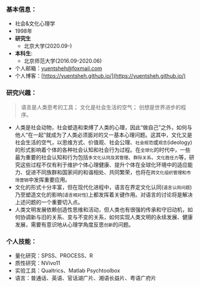 ### 基本信息：

- 社会&文化心理学
- 1998年
- **研究生**
  - 北京大学(2020.09-)
- **本科生**: 
  - 北京师范大学(2016.09-2020.06)
- 个人邮箱：yuentsheh@foxmail.com
- 个人博客：[https://yuentsheh.github.io/](https://yuentsheh.github.io/)
  <!-- - GitHub：[https://github.com/YuenTsheh](https://github.com/YuenTsheh) -->



### 研究兴趣：

> 语言是人类思考的工具；
> 文化是社会生活的空气；
> 创想是世界进步的程序。

- 人类是社会动物，社会塑造和束缚了人类的心理，因此“做自己”之外，如何与他人“在一起”就成为了人类必须面对的又一基本心理问题。这其中，文化又是社会生活的空气，以思维方式、价值观、社会公理、`社会规范`或`观念`(ideology)的形式影响着个体的各种社会认知和社会行为过程。在`全球化`的时代中，一些最为重要的社会认知和行为包括`多文化认同及其管理`、`群际关系`、`文化胜任力`等，研究这些过程不仅有利于维护个体心理健康、提升个体在全球化环境中的适应能力、促进不同族群和国家间的和谐相处、共同繁荣，也将在`跨文化组织管理和市场营销`中发挥重要应用。
- 文化的形式十分丰富，但在现代化进程中，语言在界定文化认同(`语言认同问题`)乃至塑造文化的影响(`语言相对性`)上都发挥着关键作用。对语言的讨论将是解决上述问题的一个重要切入点。
- 人类文明发展依赖创造性思维和活动，但人类也有很强的传承和守旧动机，如何协调新与旧的关系、变与不变的关系，如何实现人类文明的永续发展、健康发展，需要有意识地从心理学角度反思`创新`的问题。



### 个人技能：

- 量化研究：SPSS、PROCESS、R
- 质性研究：NVivo11
- 实验工具：Qualtrics、Matlab Psychtoolbox
- 语言：普通话、英语、官话湖广片、湘语长益片、粤语广府片





<!-- > 微信请点击页尾或者右侧个人小卡片 -->
